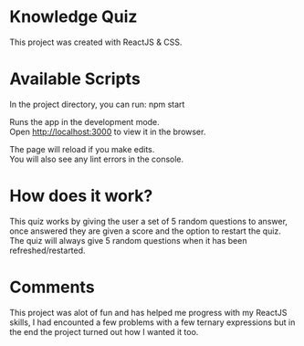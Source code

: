 # Knowledge Quiz

This project was created with ReactJS & CSS.

# Available Scripts

In the project directory, you can run: npm start

Runs the app in the development mode.\
Open [http://localhost:3000](http://localhost:3000) to view it in the browser.

The page will reload if you make edits.\
You will also see any lint errors in the console.


# How does it work?

This quiz works by giving the user a set of 5 random questions to answer, once answered they are given a score and the option to restart the quiz. The quiz will always give 5 random questions when it has been refreshed/restarted. 

# Comments

This project was alot of fun and has helped me progress with my ReactJS skills, I had encounted a few problems with a few ternary expressions but in the end the project turned out how I wanted it too.
